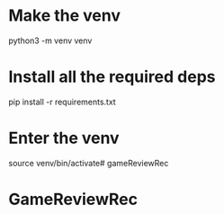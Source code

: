 # Make the venv
python3 -m venv venv
# Install all the required deps
pip install -r requirements.txt
# Enter the venv 
source venv/bin/activate# gameReviewRec
# GameReviewRec
